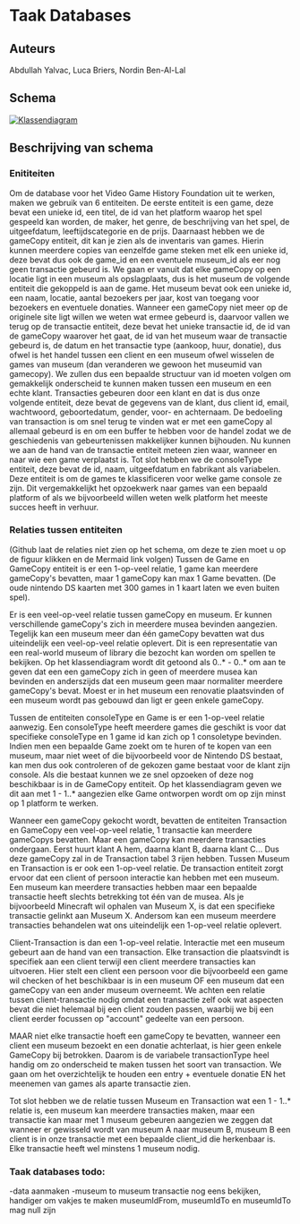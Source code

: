 # Taak Databases
## Auteurs
Abdullah Yalvac,
Luca Briers,
Nordin Ben-Al-Lal

## Schema  
[![Klassendiagram](https://mermaid.ink/img/pako:eNqFVU2P2jAQ_SuWjxUgEgJZoqqHsuxeulLV5dIqUuUmA2s1sSPb2ZYi_nvH-SA2sCwccN48Zp7fjJ0DzWQONKFZwbS-52ynWJmKnCvIDJeCfN6koomRR1YCOaSC4OeLFDtCdoj85HkLPRvFETTcFOCQMim0LGCzry6oObxCIStQHroDoeCMpzPFKyunxe-ZAaKgAKbBrluUC0PYDlZWLN_yjA1_2BaSGVIpniH32G9oXVaF3AO4e4IOO2lt0LLWUJfn-qFkvPCQCtP-kcqnCXTJA7C4uQBx27l1AtX1-p6aqr7l15VclpDu9q0zr1xzI5X-Cuo7MOX6AsIoJjJ4AHDhXIomhyaeqg1yNWuHw5VmBtw3Lys4VvAxOzkrWe1v2ty02Uk7tHot0BcnYqfLE7lqavrWnenonLrSxbM2NjLIL67My6Cgp_Ztc7GLbjgdPw3fajgXnswb5-Uib8lEvUUHanUmgeUKtH6Q6htUjFvorYPjePbY9eTwbp-8c3-tc1cHAkv1J46kNEgp-Tgef-qW7aynorlkvOh0MvmAT726lmJXQ8xn9qlch_16Q8ZUuON8Cr1V-hbZ3cV7vG48iTXffumIlqBwEHO8iRv_U2peAPXRBJc5U79Tig4ij9VGPu9FRpMtKzSMaF3l2Mnu5j6hFRM_pMRno-r2kSYH-pcmy9lkEUzjKFqGYXQXxiO6p8k4iKLJLAiXcTyfz-MwDhfHEf3XJAgmURgsouVdMFvMw-nsbjGikNu75Kl7c9ifXse6iXQyjv8BmJwarg?type=png)](https://mermaid.live/edit#pako:eNqFVU2P2jAQ_SuWjxUgEgJZoqqHsuxeulLV5dIqUuUmA2s1sSPb2ZYi_nvH-SA2sCwccN48Zp7fjJ0DzWQONKFZwbS-52ynWJmKnCvIDJeCfN6koomRR1YCOaSC4OeLFDtCdoj85HkLPRvFETTcFOCQMim0LGCzry6oObxCIStQHroDoeCMpzPFKyunxe-ZAaKgAKbBrluUC0PYDlZWLN_yjA1_2BaSGVIpniH32G9oXVaF3AO4e4IOO2lt0LLWUJfn-qFkvPCQCtP-kcqnCXTJA7C4uQBx27l1AtX1-p6aqr7l15VclpDu9q0zr1xzI5X-Cuo7MOX6AsIoJjJ4AHDhXIomhyaeqg1yNWuHw5VmBtw3Lys4VvAxOzkrWe1v2ty02Uk7tHot0BcnYqfLE7lqavrWnenonLrSxbM2NjLIL67My6Cgp_Ztc7GLbjgdPw3fajgXnswb5-Uib8lEvUUHanUmgeUKtH6Q6htUjFvorYPjePbY9eTwbp-8c3-tc1cHAkv1J46kNEgp-Tgef-qW7aynorlkvOh0MvmAT726lmJXQ8xn9qlch_16Q8ZUuON8Cr1V-hbZ3cV7vG48iTXffumIlqBwEHO8iRv_U2peAPXRBJc5U79Tig4ij9VGPu9FRpMtKzSMaF3l2Mnu5j6hFRM_pMRno-r2kSYH-pcmy9lkEUzjKFqGYXQXxiO6p8k4iKLJLAiXcTyfz-MwDhfHEf3XJAgmURgsouVdMFvMw-nsbjGikNu75Kl7c9ifXse6iXQyjv8BmJwarg)

## Beschrijving van schema
### Enititeiten
Om de database voor het Video Game History Foundation uit te werken, maken we gebruik van 6 entiteiten. De eerste entiteit is een game, deze bevat een unieke id, een titel, de id van het platform waarop het spel gespeeld kan worden, de maker, het genre, de beschrijving van het spel, de uitgeefdatum, leeftijdscategorie en de prijs. Daarnaast hebben we de gameCopy entiteit, dit kan je zien als de inventaris van games. Hierin kunnen meerdere copies van eenzelfde game steken met elk een unieke id, deze bevat dus ook de game_id en een eventuele museum_id als eer nog geen transactie gebeurd is. We gaan er vanuit dat elke gameCopy op een locatie ligt in een museum als opslagplaats, dus is het museum de volgende entiteit die gekoppeld is aan de game. Het museum bevat ook een unieke id, een naam, locatie, aantal bezoekers per jaar, kost van toegang voor bezoekers en eventuele donaties. Wanneer een gameCopy niet meer op de originele site ligt willen we weten wat ermee gebeurd is, daarvoor vallen we terug op de transactie entiteit, deze bevat het unieke transactie id, de id van de gameCopy waarover het gaat, de id van het museum waar de transactie gebeurd is, de datum en het transactie type (aankoop, huur, donatie), dus ofwel is het handel tussen een client en een museum ofwel wisselen de games van museum (dan veranderen we gewoon het museumid van gamecopy). We zullen dus een bepaalde structuur van id moeten volgen om gemakkelijk onderscheid te kunnen maken tussen een museum en een echte klant. Transacties gebeuren door een klant en dat is dus onze volgende entiteit, deze bevat de gegevens van de klant, dus client id, email, wachtwoord, geboortedatum, gender, voor- en achternaam. De bedoeling van transaction is om snel terug te vinden wat er met een gameCopy al allemaal gebeurd is en om een buffer te hebben voor de handel zodat we de geschiedenis van gebeurtenissen makkelijker kunnen bijhouden. Nu kunnen we aan de hand van de transactie entiteit meteen zien waar, wanneer en naar wie een game verplaatst is. Tot slot hebben we de consoleType entiteit, deze bevat de id, naam, uitgeefdatum en fabrikant als variabelen. Deze entiteit is om de games te klassificeren voor welke game console ze zijn. Dit vergemakkelijkt het opzoekwerk naar games van een bepaald platform of als we bijvoorbeeld willen weten welk platform het meeste succes heeft in verhuur.

### Relaties tussen entiteiten 
(Github laat de relaties niet zien op het schema, om deze te zien moet u op de figuur klikken en de Mermaid link volgen)
Tussen de Game en GameCopy entiteit is er een 1-op-veel relatie, 1 game kan meerdere gameCopy's bevatten, maar 1 gameCopy kan max 1 Game bevatten. (De oude nintendo DS kaarten met 300 games in 1 kaart laten we even buiten spel).

Er is een veel-op-veel relatie tussen gameCopy en museum. Er kunnen verschillende gameCopy's zich in meerdere musea bevinden aangezien. Tegelijk kan een museum meer dan één gameCopy bevatten wat dus uiteindelijk een veel-op-veel relatie oplevert. Dit is een representatie van een real-world museum of library die bezocht kan worden om spellen te bekijken. Op het klassendiagram wordt dit getoond als 0..* - 0..* om aan te geven dat een een gameCopy zich in geen of meerdere musea kan bevinden en anderszijds dat een museum geen maar normaliter meerdere gameCopy's bevat. Moest er in het museum een renovatie plaatsvinden of een museum wordt pas gebouwd dan ligt er geen enkele gameCopy.

Tussen de entiteiten consoleType en Game is er een 1-op-veel relatie aanwezig. Een consoleType heeft meerdere games die geschikt is voor dat specifieke consoleType en 1 game id kan zich op 1 consoletype bevinden. Indien men een bepaalde Game zoekt om te huren of te kopen van een museum, maar niet weet of die bijvoorbeeld voor de Nintendo DS bestaat, kan men dus ook controleren of de gekozen game bestaat voor de klant zijn console. Als die bestaat kunnen we ze snel opzoeken of deze nog beschikbaar is in de GameCopy entiteit. Op het klassendiagram geven we dit aan met 1 - 1..* aangezien elke Game ontworpen wordt om op zijn minst op 1 platform te werken.

Wanneer een gameCopy gekocht wordt, bevatten de entiteiten Transaction en GameCopy een veel-op-veel relatie, 1 transactie kan meerdere gameCopys bevatten. Maar een gameCopy kan meerdere transacties ondergaan. Eerst huurt klant A hem, daarna klant B, daarna klant C... Dus deze gameCopy zal in de Transaction tabel 3 rijen hebben. 
Tussen Museum en Transaction is er ook een 1-op-veel relatie. De transaction entiteit zorgt ervoor dat een client of persoon interactie kan hebben met een museum. Een museum kan meerdere transacties hebben maar een bepaalde transactie heeft slechts betrekking tot één van de musea. Als je bijvoorbeeld Minecraft wil ophalen van Museum X, is dat een specifieke transactie gelinkt aan Museum X. Andersom kan een museum meerdere transacties behandelen wat ons uiteindelijk een 1-op-veel relatie oplevert. 

Client-Transaction is dan een 1-op-veel relatie. Interactie met een museum gebeurt aan de hand van een transaction. Elke transaction die plaatsvindt is specifiek aan een client terwijl een client meerdere transacties kan uitvoeren. Hier stelt een client een persoon voor die bijvoorbeeld een game wil checken of het beschikbaar is in een museum OF een museum dat een gameCopy van een ander museum overneemt. We achten een relatie tussen client-transactie nodig omdat een transactie zelf ook wat aspecten bevat die niet helemaal bij een client zouden passen, waarbij we bij een client eerder focussen op "account" gedeelte van een persoon.

MAAR niet elke transactie hoeft een gameCopy te bevatten, wanneer een client een museum bezoekt en een donatie achterlaat, is hier geen enkele GameCopy bij betrokken. Daarom is de variabele transactionType heel handig om zo onderscheid te maken tussen het soort van transaction. We gaan om het overzichtelijk te houden een entry + eventuele donatie EN het meenemen van games als aparte transactie zien.  

Tot slot hebben we de relatie tussen Museum en Transaction wat een 1 - 1..* relatie is, een museum kan meerdere transacties maken, maar een transactie kan maar met 1 museum gebeuren aangezien we zeggen dat wanneer er gewisseld wordt van museum A naar museum B, museum B een client is in onze transactie met een bepaalde client_id die herkenbaar is. Elke transactie heeft wel minstens 1 museum nodig.


### Taak databases todo:
-data aanmaken
-museum to museum transactie nog eens bekijken, handiger om vakjes te maken museumIdFrom, museumIdTo en museumIdTo mag null zijn

